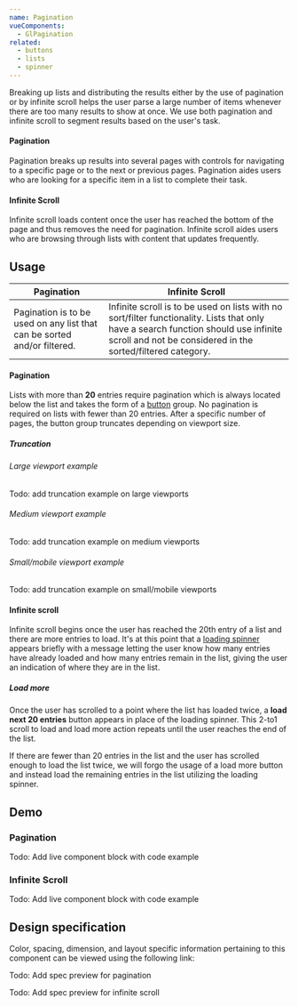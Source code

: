 ```yaml
---
name: Pagination
vueComponents:
  - GlPagination
related:
  - buttons
  - lists
  - spinner
---
```


Breaking up lists and distributing the results either by the use of pagination or by infinite scroll helps the user parse a large number of items whenever there are too many results to show at once. We use both pagination and infinite scroll to segment results based on the user's task.

#### Pagination
Pagination breaks up results into several pages with controls for navigating to a specific page or to the next or previous pages. Pagination aides users who are looking for a specific item in a list to complete their task.

#### Infinite Scroll
Infinite scroll loads content once the user has reached the bottom of the page and thus removes the need for pagination. Infinite scroll aides users who are browsing through lists with content that updates frequently.

## Usage

| Pagination | Infinite Scroll |
| ---------- | --------------- |
| Pagination is to be used on any list that can be sorted and/or filtered. | Infinite scroll is to be used on lists with no sort/filter functionality. Lists that only have a search function should use infinite scroll and not be considered in the sorted/filtered category. |

#### Pagination
Lists with more than **20** entries require pagination which is always located below the list and takes the form of a [button](component/button) group. No pagination is required on lists with fewer than 20 entries. After a specific number of pages, the button group truncates depending on viewport size.

##### Truncation

###### Large viewport example
Todo: add truncation example on large viewports

###### Medium viewport example
Todo: add truncation example on medium viewports

###### Small/mobile viewport example
Todo: add truncation example on small/mobile viewports


#### Infinite scroll
Infinite scroll begins once the user has reached the 20th entry of a list and there are more entries to load. It's at this point that a [loading spinner](component/spinner) appears briefly with a message letting the user know how many entries have already loaded and how many entries remain in the list, giving the user an indication of where they are in the list.

##### Load more
Once the user has scrolled to a point where the list has loaded twice, a **load next 20 entries** button appears in place of the loading spinner. This 2-to1 scroll to load and load more action repeats until the user reaches the end of the list.

If there are fewer than 20 entries in the list and the user has scrolled enough to load the list twice, we will forgo the usage of a load more button and instead load the remaining entries in the list utilizing the loading spinner.

## Demo

### Pagination
Todo: Add live component block with code example

### Infinite Scroll
Todo: Add live component block with code example

## Design specification

Color, spacing, dimension, and layout specific information pertaining to this component can be viewed using the following link:

Todo: Add spec preview for pagination

Todo: Add spec preview for infinite scroll

